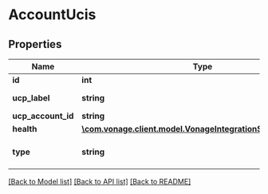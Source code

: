 # AccountUcis

## Properties
Name | Type | Description | Notes
------------ | ------------- | ------------- | -------------
**id** | **int** |  | [optional] 
**ucp_label** | **string** | {ucpName} ({ucpType}) | [optional] 
**ucp_account_id** | **string** |  | [optional] 
**health** | [**\com.vonage.client.model.VonageIntegrationSuite\UserHealth**](UserHealth.md) |  | [optional] 
**type** | **string** |  | [optional] [default to 'ACCOUNT_UCI']

[[Back to Model list]](../README.md#documentation-for-models) [[Back to API list]](../README.md#documentation-for-api-endpoints) [[Back to README]](../README.md)


